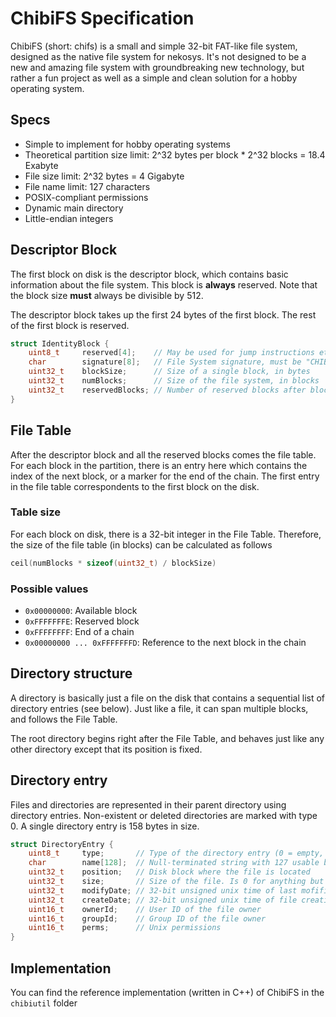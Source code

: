 # ChibiFS Specification
ChibiFS (short: chifs) is a small and simple 32-bit FAT-like file system, designed as the native file system for nekosys. It's not designed to be a new and amazing file system with groundbreaking new technology, but rather a fun project as well as a simple and clean solution for a hobby operating system.

## Specs 

- Simple to implement for hobby operating systems
- Theoretical partition size limit: 2^32 bytes per block * 2^32 blocks = 18.4 Exabyte
- File size limit: 2^32 bytes = 4 Gigabyte
- File name limit: 127 characters
- POSIX-compliant permissions
- Dynamic main directory
- Little-endian integers

## Descriptor Block

The first block on disk is the descriptor block, which contains basic information about the file system. This block is **always** reserved. Note that the block size **must** always be divisible by 512.

The descriptor block takes up the first 24 bytes of the first block. The rest of the first block is reserved.

```c
struct IdentityBlock {
    uint8_t     reserved[4];    // May be used for jump instructions etc.
    char        signature[8];   // File System signature, must be "CHIBIFS0"
    uint32_t    blockSize;      // Size of a single block, in bytes
    uint32_t    numBlocks;      // Size of the file system, in blocks
    uint32_t    reservedBlocks; // Number of reserved blocks after block 0
}
```

## File Table

After the descriptor block and all the reserved blocks comes the file table. For each block in the partition, there is an entry here which contains the index of the next block, or a marker for the end of the chain. The first entry in the file table correspondents to the first block on the disk.

### Table size

For each block on disk, there is a 32-bit integer in the File Table. Therefore, the size of the file table (in blocks) can be calculated as follows

```c
ceil(numBlocks * sizeof(uint32_t) / blockSize)
```

### Possible values

- `0x00000000`: Available block
- `0xFFFFFFFE`: Reserved block
- `0xFFFFFFFF`: End of a chain
- `0x00000000 ... 0xFFFFFFFD`: Reference to the next block in the chain

## Directory structure

A directory is basically just a file on the disk that contains a sequential list of directory entries (see below). Just like a file, it can span multiple blocks, and follows the File Table.

The root directory begins right after the File Table, and behaves just like any other directory except that its position is fixed.

## Directory entry

Files and directories are represented in their parent directory using directory entries. Non-existent or deleted directories are marked with type 0. A single directory entry is 158 bytes in size.

```c
struct DirectoryEntry {
    uint8_t     type;       // Type of the directory entry (0 = empty, 1 = file, 2 = dir)
    char        name[128];  // Null-terminated string with 127 usable bytes
    uint32_t    position;   // Disk block where the file is located
    uint32_t    size;       // Size of the file. Is 0 for anything but type #1
    uint32_t    modifyDate; // 32-bit unsigned unix time of last mofification
    uint32_t    createDate; // 32-bit unsigned unix time of file creation
    uint16_t    ownerId;    // User ID of the file owner
    uint16_t    groupId;    // Group ID of the file owner
    uint16_t	perms;      // Unix permissions
}
```

## Implementation

You can find the reference implementation (written in C++) of ChibiFS in the `chibiutil` folder
